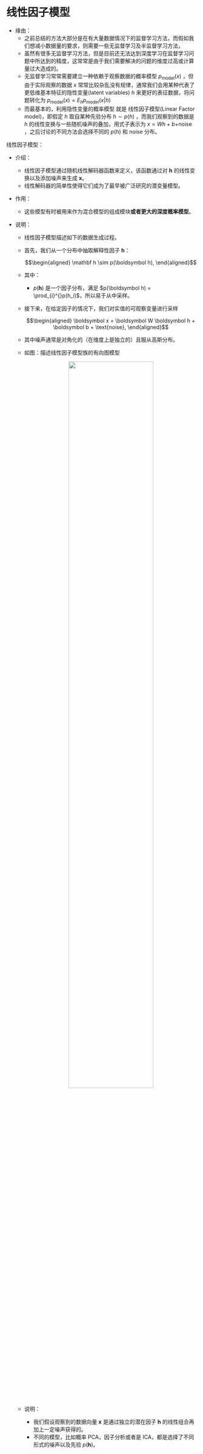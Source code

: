 
# 线性因子模型


- 缘由：
  - 之前总结的方法大部分是在有大量数据情况下的监督学习方法，而假如我们想减小数据量的要求，则需要一些无监督学习及半监督学习方法，
  - 虽然有很多无监督学习方法，但是目前还无法达到深度学习在监督学习问题中所达到的精度，这常常是由于我们需要解决的问题的维度过高或计算量过大造成的。
  - 无监督学习常常需要建立一种依赖于观察数据的概率模型 $p_{\text {model}}(x)$ ，但由于实际观察的数据 $x$ 常常比较杂乱没有规律，通常我们会用某种代表了更低维基本特征的隐性变量(latent variables) $h$ 来更好的表征数据，将问题转化为 $p_{\text {model}}(x)=E_{h} p_{\text {model}}(x | h)$
  - 而最基本的，利用隐性变量的概率模型 就是 线性因子模型(Linear Factor model)，即假定 $h$ 取自某种先验分布 $h \sim p(h)$ ，而我们观察到的数据是 $h$ 的线性变换与一些随机噪声的叠加，用式子表示为 $x=W h+b+$noise ，之后讨论的不同方法会选择不同的 $p(h)$ 和 noise 分布。


线性因子模型：

- 介绍：
  - 线性因子模型通过随机线性解码器函数来定义，该函数通过对 $\boldsymbol h$ 的线性变换以及添加噪声来生成 $\boldsymbol x$。
  - 线性解码器的简单性使得它们成为了最早被广泛研究的潜变量模型。

- 作用：
  - 这些模型有时被用来作为混合模型的组成模块**或者更大的深度概率模型**。


- 说明：
  - 线性因子模型描述如下的数据生成过程。
  - 首先，我们从一个分布中抽取解释性因子 $\boldsymbol h$：

    $$\begin{aligned}
    \mathbf h \sim p(\boldsymbol h),
    \end{aligned}$$
  - 其中：
    - $p(\boldsymbol h)$ 是一个因子分布，满足 $p(\boldsymbol h) = \prod_{i}^{}p(h_i)$，所以易于从中采样。
  - 接下来，在给定因子的情况下，我们对实值的可观察变量进行采样

    $$\begin{aligned}
    \boldsymbol x = \boldsymbol W \boldsymbol h + \boldsymbol b + \text{noise},
    \end{aligned}$$

  - 其中噪声通常是对角化的（在维度上是独立的）且服从高斯分布。
  - 如图：描述线性因子模型族的有向图模型

    <p align="center">
        <img width="70%" height="70%" src="http://images.iterate.site/blog/image/20190718/C9wpBfC2ccnA.png?imageslim">
    </p>

  - 说明：
    - 我们假设观察到的数据向量 $\boldsymbol x$ 是通过独立的潜在因子 $\boldsymbol h$ 的线性组合再加上一定噪声获得的。
    - 不同的模型，比如概率 PCA，因子分析或者是 ICA，都是选择了不同形式的噪声以及先验 $p(\boldsymbol h)$。